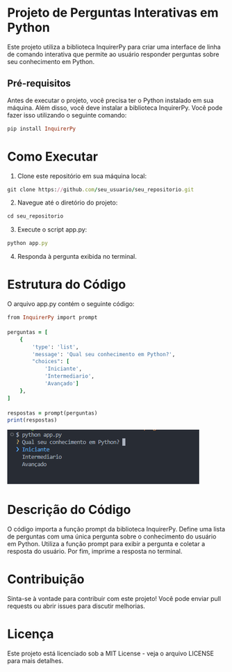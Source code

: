 # Projeto de Perguntas Interativas em Python
Este projeto utiliza a biblioteca InquirerPy para criar uma interface de linha de comando interativa que permite ao usuário responder perguntas sobre seu conhecimento em Python.

## Pré-requisitos
Antes de executar o projeto, você precisa ter o Python instalado em sua máquina. Além disso, você deve instalar a biblioteca InquirerPy. Você pode fazer isso utilizando o seguinte comando:

```ruby
pip install InquirerPy
```

# Como Executar
1. Clone este repositório em sua máquina local:

```ruby
git clone https://github.com/seu_usuario/seu_repositorio.git
```

2. Navegue até o diretório do projeto:
```ruby
cd seu_repositorio
```

3. Execute o script app.py:
```ruby
python app.py
```

4. Responda à pergunta exibida no terminal.

# Estrutura do Código
O arquivo app.py contém o seguinte código:
```ruby
from InquirerPy import prompt

perguntas = [
    {
        'type': 'list',
        'message': 'Qual seu conhecimento em Python?',
        "choices": [
            'Iniciante',
            'Intermediario',
            'Avançado']
    },
]

respostas = prompt(perguntas)
print(respostas)
```
<img src="https://github.com/luisrigo2005/perguntas_interativas/blob/main/app.png" alt="Aplicação">


# Descrição do Código
O código importa a função prompt da biblioteca InquirerPy.
Define uma lista de perguntas com uma única pergunta sobre o conhecimento do usuário em Python.
Utiliza a função prompt para exibir a pergunta e coletar a resposta do usuário.
Por fim, imprime a resposta no terminal.

# Contribuição
Sinta-se à vontade para contribuir com este projeto! Você pode enviar pull requests ou abrir issues para discutir melhorias.

# Licença
Este projeto está licenciado sob a MIT License - veja o arquivo LICENSE para mais detalhes.
